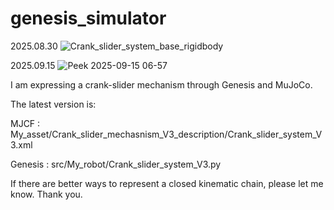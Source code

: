 # genesis_simulator

2025.08.30
![Crank_slider_system_base_rigidbody](https://github.com/user-attachments/assets/8d48d72a-ad4b-415b-ade3-eb375a9c6c09)

2025.09.15
![Peek 2025-09-15 06-57](https://github.com/user-attachments/assets/ae2fa41e-6cd1-4523-a1f1-f777b2320186)

I am expressing a crank-slider mechanism through Genesis and MuJoCo.

The latest version is:

MJCF : My_asset/Crank_slider_mechasnism_V3_description/Crank_slider_system_V3.xml

Genesis : src/My_robot/Crank_slider_system_V3.py

If there are better ways to represent a closed kinematic chain, please let me know. Thank you.

